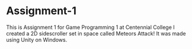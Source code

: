 # Assignment-1

This is Assignment 1 for Game Programming 1 at Centennial College
I created a 2D sidescroller set in space called Meteors Attack!
It was made using Unity on Windows.

